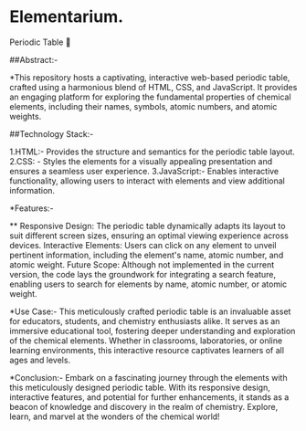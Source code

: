 # Elementarium.

Periodic Table 🧪

##Abstract:-

*This repository hosts a captivating, interactive web-based periodic table, crafted using a harmonious blend of HTML, CSS, and JavaScript.
It provides an engaging platform for exploring the fundamental properties of chemical elements, including their names,
symbols, atomic numbers, and atomic weights.

##Technology Stack:-

1.HTML:- Provides the structure and semantics for the periodic table layout.
2.CSS: - Styles the elements for a visually appealing presentation and ensures a seamless user experience.
3.JavaScript:-  Enables interactive functionality, allowing users to interact with elements and view additional information.

*Features:-

** Responsive Design: The periodic table dynamically adapts its layout to suit different screen sizes, ensuring an optimal viewing experience across devices.
Interactive Elements: Users can click on any element to unveil pertinent information, including the element's name,
atomic number, and atomic weight.
Future Scope: Although not implemented in the current version, the code lays the groundwork for integrating a search feature,
enabling users to search for elements by name, atomic number, or atomic weight.


*Use Case:-
This meticulously crafted periodic table is an invaluable asset for educators, students, and chemistry enthusiasts alike.
It serves as an immersive educational tool, fostering deeper understanding and exploration of the chemical elements.
Whether in classrooms, laboratories, or online learning environments, this interactive resource captivates learners of all ages and levels.



*Conclusion:-
Embark on a fascinating journey through the elements with this meticulously designed periodic table.
With its responsive design, interactive features, and potential for further enhancements, 
it stands as a beacon of knowledge and discovery in the realm of chemistry. Explore, learn, and marvel at the wonders of the chemical world!

